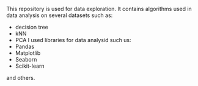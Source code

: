 This repository is used for data exploration. It contains algorithms used in data analysis on several datasets such as:
- decision tree
- kNN
- PCA
I used libraries for data analysid such us:
- Pandas
- Matplotlib
- Seaborn
- Scikit-learn

and others. 
